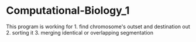# Computational-Biology_1
This program is working for 1. find chromosome's outset and destination out 2. sorting it 3. merging identical or overlapping segmentation
